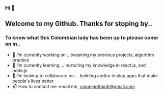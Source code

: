 ### Hi 👋
## Welcome to my Github. Thanks for stoping by..
### To know what this Colombian lady has been up to please come on in..

- 🔭 I’m currently working on ...tweaking my previous projects, algorithm practice
- 🌱 I’m currently learning ...   nurturing my knowledge in react.js, and node.js
- 👯 I’m looking to collaborate on ... building and/or testing apps that make people's lives better
- 📫 How to contact me: email me, raquelgothardt@gmail.com 

